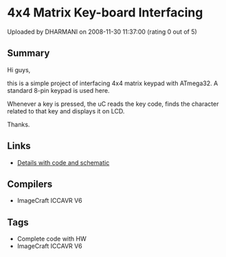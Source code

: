 # 4x4 Matrix Key-board Interfacing

Uploaded by DHARMANI on 2008-11-30 11:37:00 (rating 0 out of 5)

## Summary

Hi guys,  

this is a simple project of interfacing 4x4 matrix keypad with ATmega32. A standard 8-pin keypad is used here.  

Whenever a key is pressed, the uC reads the key code, finds the character related to that key and displays it on LCD.


Thanks.

## Links

- [Details with code and schematic](http://www.dharmanitech.com/2008/11/4x4-matrix-key-board-interfacing-with.html)

## Compilers

- ImageCraft ICCAVR V6

## Tags

- Complete code with HW
- ImageCraft ICCAVR V6
